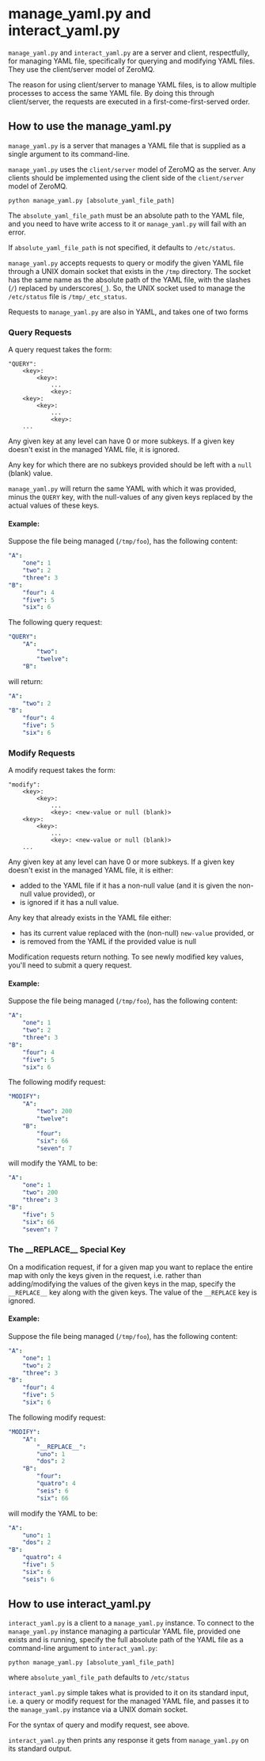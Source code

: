 # manage_yaml.py and interact_yaml.py

``manage_yaml.py`` and ``interact_yaml.py`` are a server and client, respectfully, for managing YAML file,
specifically for querying and modifying YAML files.  They use the client/server model of ZeroMQ.

The reason for using client/server to manage YAML files, is to allow multiple processes to access the same YAML file.
By doing this through client/server, the requests are executed in a first-come-first-served order.

## How to use the manage_yaml.py

``manage_yaml.py`` is a server that manages a YAML file that is supplied as a single argument to its command-line.

``manage_yaml.py`` uses the ``client/server`` model of ZeroMQ as the server.  Any clients should be implemented
using the client side of the ``client/server`` model of ZeroMQ.

``python manage_yaml.py [absolute_yaml_file_path]``

The ``absolute_yaml_file_path`` must be an absolute path to the YAML file, and you need to have write access
to it or ``manage_yaml.py`` will fail with an error.

If ``absolute_yaml_file_path`` is not specified, it defaults to ``/etc/status``.

``manage_yaml.py`` accepts requests to query or modify the given YAML file through a UNIX domain socket that
exists in the ``/tmp`` directory.  The socket has the same name as the absolute path of the YAML file, with the
slashes (``/``) replaced by underscores(``_``).  So, the UNIX socket used to manage the ``/etc/status`` file is
``/tmp/_etc_status``.

Requests to ``manage_yaml.py`` are also in YAML, and takes one of two forms

### Query Requests

A query request takes the form:

```
"QUERY":
    <key>:
        <key>:
            ...
            <key>:
    <key>:
        <key>:
            ...
            <key>:
    ...
```

Any given key at any level can have 0 or more subkeys.  If a given key doesn't exist in the managed YAML file,
it is ignored.

Any key for which there are no subkeys provided should be left with a ``null`` (blank) value.

``manage_yaml.py`` will return the same YAML with which it was provided, minus the ``QUERY`` key,
with the null-values of any given keys replaced by the actual values of these keys.

#### Example:

Suppose the file being managed (``/tmp/foo``), has the following content:

```yaml
"A":
    "one": 1
    "two": 2
    "three": 3
"B":
    "four": 4
    "five": 5
    "six": 6
```

The following query request:

```yaml
"QUERY":
    "A":
        "two":
        "twelve":
    "B":
```

will return:

```yaml
"A":
    "two": 2
"B":
    "four": 4
    "five": 5
    "six": 6
```

### Modify Requests

A modify request takes the form:

```
"modify":
    <key>:
        <key>:
            ...
            <key>: <new-value or null (blank)>
    <key>:
        <key>:
            ...
            <key>: <new-value or null (blank)>
    ...
```

Any given key at any level can have 0 or more subkeys.  If a given key doesn't exist in the managed YAML file,
it is either:
* added to the YAML file if it has a non-null value (and it is given the non-null value provided), or
* is ignored if it has a null value.

Any key that already exists in the YAML file either:
* has its current value replaced with the (non-null) ``new-value`` provided, or
* is removed from the YAML if the provided value is null

Modification requests return nothing.  To see newly modified key values, you'll need to submit a query request.

#### Example:

Suppose the file being managed (``/tmp/foo``), has the following content:

```yaml
"A":
    "one": 1
    "two": 2
    "three": 3
"B":
    "four": 4
    "five": 5
    "six": 6
```

The following modify request:

```yaml
"MODIFY":
    "A":
        "two": 200
        "twelve":
    "B":
        "four":
        "six": 66
        "seven": 7
```

will modify the YAML to be:

```yaml
"A":
    "one": 1
    "two": 200
    "three": 3
"B":
    "five": 5
    "six": 66
    "seven": 7
```

### The \_\_REPLACE__ Special Key

On a modification request, if for a given map you want to replace the entire map with only the keys given in the
request, i.e. rather than adding/modifying the values of the given keys in the map, specify the ``__REPLACE__`` key
along with the given keys.  The value of the ``__REPLACE`` key is ignored.

#### Example:

Suppose the file being managed (``/tmp/foo``), has the following content:

```yaml
"A":
    "one": 1
    "two": 2
    "three": 3
"B":
    "four": 4
    "five": 5
    "six": 6
```

The following modify request:

```yaml
"MODIFY":
    "A":
        "__REPLACE__":
        "uno": 1
        "dos": 2
    "B":
        "four":
        "quatro": 4
        "seis": 6
        "six": 66
```

will modify the YAML to be:

```yaml
"A":
    "uno": 1
    "dos": 2
"B":
    "quatro": 4
    "five": 5
    "six": 6
    "seis": 6
```


## How to use interact_yaml.py

``interact_yaml.py`` is a client to a ``manage_yaml.py`` instance.  To connect to the ``manage_yaml.py`` instance
managing a particular YAML file, provided one exists and is running, specify the full absolute path of the
YAML file as a command-line argument to ``interact_yaml.py``:

``python manage_yaml.py [absolute_yaml_file_path]``

where ``absolute_yaml_file_path`` defaults to ``/etc/status``


``interact_yaml.py`` simple takes what is provided to it on its standard input, i.e. a query or modify request for
the managed YAML file, and passes it to the ``manage_yaml.py`` instance via a UNIX domain socket.

For the syntax of query and modify request, see above.

``interact_yaml.py`` then prints any response it gets from ``manage_yaml.py`` on its standard output.
